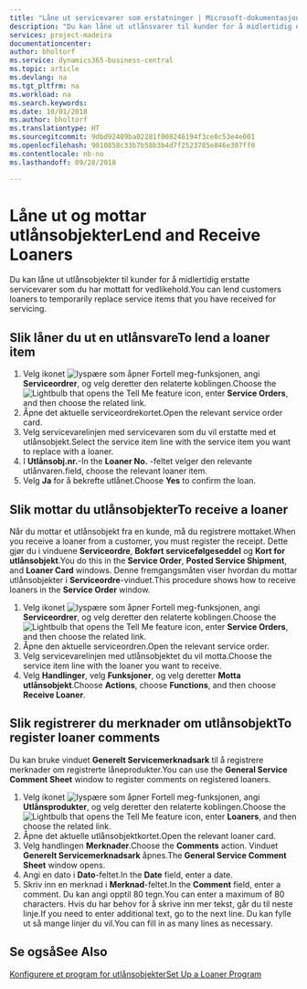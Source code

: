 ```yaml
---
title: "Låne ut servicevarer som erstatninger | Microsoft-dokumentasjon"
description: "Du kan låne ut utlånsvarer til kunder for å midlertidig erstatte servicevarer som du har mottatt for vedlikehold."
services: project-madeira
documentationcenter: 
author: bholtorf
ms.service: dynamics365-business-central
ms.topic: article
ms.devlang: na
ms.tgt_pltfrm: na
ms.workload: na
ms.search.keywords: 
ms.date: 10/01/2018
ms.author: bholtorf
ms.translationtype: HT
ms.sourcegitcommit: 9dbd92409ba02281f008246194f3ce0c53e4e001
ms.openlocfilehash: 9010858c33b7b58b3b4d7f2523785e846e307ff0
ms.contentlocale: nb-no
ms.lasthandoff: 09/28/2018

---
```

# <a name="lend-and-receive-loaners"></a><span data-ttu-id="56481-103">Låne ut og mottar utlånsobjekter</span><span class="sxs-lookup"><span data-stu-id="56481-103">Lend and Receive Loaners</span></span>
<span data-ttu-id="56481-104">Du kan låne ut utlånsobjekter til kunder for å midlertidig erstatte servicevarer som du har mottatt for vedlikehold.</span><span class="sxs-lookup"><span data-stu-id="56481-104">You can lend customers loaners to temporarily replace service items that you have received for servicing.</span></span>  
  
## <a name="to-lend-a-loaner-item"></a><span data-ttu-id="56481-105">Slik låner du ut en utlånsvare</span><span class="sxs-lookup"><span data-stu-id="56481-105">To lend a loaner item</span></span>    
1. <span data-ttu-id="56481-106">Velg ikonet ![lyspære som åpner Fortell meg-funksjonen](media/ui-search/search_small.png "Fortell hva du vil gjøre"), angi **Serviceordrer**, og velg deretter den relaterte koblingen.</span><span class="sxs-lookup"><span data-stu-id="56481-106">Choose the ![Lightbulb that opens the Tell Me feature](media/ui-search/search_small.png "Tell me what you want to do") icon, enter **Service Orders**, and then choose the related link.</span></span>  
2. <span data-ttu-id="56481-107">Åpne det aktuelle serviceordrekortet.</span><span class="sxs-lookup"><span data-stu-id="56481-107">Open the relevant service order card.</span></span>  
3. <span data-ttu-id="56481-108">Velg servicevarelinjen med servicevaren som du vil erstatte med et utlånsobjekt.</span><span class="sxs-lookup"><span data-stu-id="56481-108">Select the service item line with the service item you want to replace with a loaner.</span></span>  
4. <span data-ttu-id="56481-109">I **Utlånsobj.nr.**-</span><span class="sxs-lookup"><span data-stu-id="56481-109">In the **Loaner No.**</span></span> <span data-ttu-id="56481-110">-feltet velger den relevante utlånvaren.</span><span class="sxs-lookup"><span data-stu-id="56481-110">field, choose the relevant loaner item.</span></span>  
5. <span data-ttu-id="56481-111">Velg **Ja** for å bekrefte utlånet.</span><span class="sxs-lookup"><span data-stu-id="56481-111">Choose **Yes** to confirm the loan.</span></span>  

## <a name="to-receive-a-loaner"></a><span data-ttu-id="56481-112">Slik mottar du utlånsobjekter</span><span class="sxs-lookup"><span data-stu-id="56481-112">To receive a loaner</span></span>  
<span data-ttu-id="56481-113">Når du mottar et utlånsobjekt fra en kunde, må du registrere mottaket.</span><span class="sxs-lookup"><span data-stu-id="56481-113">When you receive a loaner from a customer, you must register the receipt.</span></span> <span data-ttu-id="56481-114">Dette gjør du i vinduene **Serviceordre**, **Bokført servicefølgeseddel** og **Kort for utlånsobjekt**.</span><span class="sxs-lookup"><span data-stu-id="56481-114">You do this in the **Service Order**, **Posted Service Shipment**, and **Loaner Card** windows.</span></span> <span data-ttu-id="56481-115">Denne fremgangsmåten viser hvordan du mottar utlånsobjekter i **Serviceordre**-vinduet.</span><span class="sxs-lookup"><span data-stu-id="56481-115">This procedure shows how to receive loaners in the **Service Order** window.</span></span>  
  
1. <span data-ttu-id="56481-116">Velg ikonet ![lyspære som åpner Fortell meg-funksjonen](media/ui-search/search_small.png "Fortell hva du vil gjøre"), angi **Serviceordrer**, og velg deretter den relaterte koblingen.</span><span class="sxs-lookup"><span data-stu-id="56481-116">Choose the ![Lightbulb that opens the Tell Me feature](media/ui-search/search_small.png "Tell me what you want to do") icon, enter **Service Orders**, and then choose the related link.</span></span>  
2. <span data-ttu-id="56481-117">Åpne den aktuelle serviceordren.</span><span class="sxs-lookup"><span data-stu-id="56481-117">Open the relevant service order.</span></span>  
3. <span data-ttu-id="56481-118">Velg servicevarelinjen med utlånsobjektet du vil motta.</span><span class="sxs-lookup"><span data-stu-id="56481-118">Choose the service item line with the loaner you want to receive.</span></span>  
4. <span data-ttu-id="56481-119">Velg **Handlinger**, velg **Funksjoner**, og velg deretter **Motta utlånsobjekt**.</span><span class="sxs-lookup"><span data-stu-id="56481-119">Choose **Actions**, choose **Functions**, and then choose **Receive Loaner**.</span></span>  

## <a name="to-register-loaner-comments"></a><span data-ttu-id="56481-120">Slik registrerer du merknader om utlånsobjekt</span><span class="sxs-lookup"><span data-stu-id="56481-120">To register loaner comments</span></span>  
<span data-ttu-id="56481-121">Du kan bruke vinduet **Generelt Servicemerknadsark** til å registrere merknader om registrerte låneprodukter.</span><span class="sxs-lookup"><span data-stu-id="56481-121">You can use the **General Service Comment Sheet** window to register comments on registered loaners.</span></span>  
  
1. <span data-ttu-id="56481-122">Velg ikonet ![lyspære som åpner Fortell meg-funksjonen](media/ui-search/search_small.png "Fortell hva du vil gjøre"), angi **Utlånsprodukter**, og velg deretter den relaterte koblingen.</span><span class="sxs-lookup"><span data-stu-id="56481-122">Choose the ![Lightbulb that opens the Tell Me feature](media/ui-search/search_small.png "Tell me what you want to do") icon, enter **Loaners**, and then choose the related link.</span></span>  
2. <span data-ttu-id="56481-123">Åpne det aktuelle utlånsobjektkortet.</span><span class="sxs-lookup"><span data-stu-id="56481-123">Open the relevant loaner card.</span></span>  
3. <span data-ttu-id="56481-124">Velg handlingen **Merknader**.</span><span class="sxs-lookup"><span data-stu-id="56481-124">Choose the **Comments** action.</span></span> <span data-ttu-id="56481-125">Vinduet **Generelt Servicemerknadsark** åpnes.</span><span class="sxs-lookup"><span data-stu-id="56481-125">The **General Service Comment Sheet** window opens.</span></span>  
4. <span data-ttu-id="56481-126">Angi en dato i **Dato**-feltet.</span><span class="sxs-lookup"><span data-stu-id="56481-126">In the **Date** field, enter a date.</span></span>  
5. <span data-ttu-id="56481-127">Skriv inn en merknad i **Merknad**-feltet.</span><span class="sxs-lookup"><span data-stu-id="56481-127">In the **Comment** field, enter a comment.</span></span> <span data-ttu-id="56481-128">Du kan angi opptil 80 tegn.</span><span class="sxs-lookup"><span data-stu-id="56481-128">You can enter a maximum of 80 characters.</span></span> <span data-ttu-id="56481-129">Hvis du har behov for å skrive inn mer tekst, går du til neste linje.</span><span class="sxs-lookup"><span data-stu-id="56481-129">If you need to enter additional text, go to the next line.</span></span> <span data-ttu-id="56481-130">Du kan fylle ut så mange linjer du vil.</span><span class="sxs-lookup"><span data-stu-id="56481-130">You can fill in as many lines as necessary.</span></span>  
  
## <a name="see-also"></a><span data-ttu-id="56481-131">Se også</span><span class="sxs-lookup"><span data-stu-id="56481-131">See Also</span></span>  
[<span data-ttu-id="56481-132">Konfigurere et program for utlånsobjekter</span><span class="sxs-lookup"><span data-stu-id="56481-132">Set Up a Loaner Program</span></span>](service-how-setup-loaner-program.md)   

